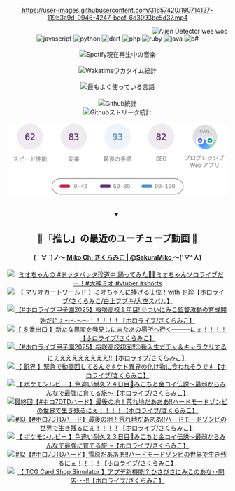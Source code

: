 <!-- START: HERO IMAGE GIF ////////// ////////// ////////// -->
<!-- <img src="@/../assets/img/gaming/ghost-of-tsushima.gif" width="100%"  alt="nellyXinwei's Hero Gif Image"/> -->
<!-- END: HERO IMAGE GIF ////////// ////////// ////////// -->

<div align="center" >  
  
<!-- START:ワンピース 第1015話「ルフィはRED ROCを使う」 -->
<https://user-images.githubusercontent.com/31657420/190714127-119b3a9d-9946-4247-beef-6d3993be5d37.mp4>
<!-- END:ワンピース 第1015話「ルフィはRED ROCを使う」 -->

<!-- START:VISITOR COUNTER -->
<div width="100%" align="right">
<img src="https://komarev.com/ghpvc/?username=nellyXinwei&label=🛸&color=grey&style=for-the-badge&labelcolor=ffffff" alt="Alien Detector wee woo"/>
</div>
<!-- END:VISITOR COUNTER -->

<!-- START: PROGRAMMING LANGUAGES -->
<!-- 色彩 Color Scheme:
#961E3A, #8A0D42, #5A0640, #4F265E, #2B355A, #3E759B, #CC4246,
#BB2649, #AD1052, #700750, #633075, #364270, #4E92C2, #FF5357
Sauce: https://www.webcreatorbox.com/inspiration/pantone-2023
-->

<img src="https://img.shields.io/badge/javascript%20-%23BB2649.svg?&style=for-the-badge&logo=javascript&logoColor=white&labelColor=961E3A" alt="javascript"/>
<img src="https://img.shields.io/badge/python%20-%23AD1052.svg?&style=for-the-badge&logo=python&logoColor=white&labelColor=8A0D42" alt="python" />
<img src="https://img.shields.io/badge/dart%20-%23700750.svg?&style=for-the-badge&logo=dart&logoColor=white&labelColor=5A0640" alt="dart"/>
<img src="https://img.shields.io/badge/php%20-%23633075.svg?&style=for-the-badge&logo=php&logoColor=white&labelColor=4F265E" alt="php"/>
<img src="https://img.shields.io/badge/ruby%20-%23364270.svg?&style=for-the-badge&logo=ruby&logoColor=white&labelColor=2B355A" alt="ruby"/>
<img src="https://img.shields.io/badge/java%20-%234E92C2.svg?&style=for-the-badge&logo=openjdk&logoColor=white&labelColor=3E759B" alt="java"/>
<img src="https://img.shields.io/badge/c%23-%23FF5357.svg?style=for-the-badge&logo=c-sharp&logoColor=white&labelColor=CC4246" alt="c#"/>  
<!-- END: PROGRAMMING LANGUAGES -->

<br>
<br>

<!-- START: MUSIC STATUS -->
  <!-- <a href="https://newojima-gsrs-20220114.vercel.app/api/now-playing?open">
    <img src="https://newojima-gsrs-20220114.vercel.app/api/now-playing" alt="Spotify現在再生中の音楽">
  </a> -->
  <img src="https://newojima-grss-20230114.vercel.app/api/spotify?border_color=transparent" alt="Spotify現在再生中の音楽" width="280px">
<!-- END: MUSIC STATUS -->

<br>
<br>

<!-- START: GITHUB STATUS -->
<!-- 色彩 Color Scheme:  #BB2649, #AD1052, #700750, #633075 -->
<img align="center" src="https://newojima-grs-20230109.vercel.app/api/wakatime?username=newojima&layout=compact&langs_count=10&locale=ja&hide_title=false&title_color=fff&hide_border=true&text_color=fff&bg_color=BB2649,BB2649,633075,633075&hide=other,css,html,bash,xml,git%20config,makefile,properties,yaml,markdown,text,json,jsx" alt="Wakatimeワカタイム統計" width="500px"/>

<br>
<br>

<!-- 色彩 Color Scheme:  #633075, #364270, #4E92C2 -->
  <img align="center" src="https://newojima-grs-20230109.vercel.app/api/top-langs?username=newojima&layout=compact&text_color=fff&icon_color=fff&hide_border=true&&locale=ja&hide_title=false&title_color=fff&include_all_commits=true&card_width=445&langs_count=11&hide=c%23,powershell,shaderlab,hlsl,makefile,jupyter%20notebook,python,html,css,shell,batchfile,less,liquid,hack,scss&bg_color=4F265E,633075,4E92C2" alt="最もよく使っている言語" width="500px"/>

<br>
<br>

<!-- 色彩 Color Scheme:  #4E92C2, #FF5357 -->
  <img align="center" src="https://newojima-grs-20230109.vercel.app/api?username=newojima&rank_icon=github&show_icons=true&&locale=ja&title_color=fff&text_color=fff&icon_color=fff&hide_border=true&hide_title=false&count_private=true&include_all_commits=true&card_width=495&disable_animations=true&bg_color=4E92C2,4E92C2,FF5357" alt="Github統計" width="500px"/>

<br>

<img align="center" src="https://streak-stats.demolab.com?user=newojima&theme=dark&hide_border=true&locale=ja&ring=BB2649&stroke=222222&background=151515&sideLabels=BB2649&currStreakLabel=ffffff&border=BB2649&fire=FF5357&currStreakNum=ffffff&sideNums=FF5357&dates=ffffff" alt="Githubストリーク統計" width="500px"/>

<br>
<br>

  <img align="center" width="500px" src="@/../assets/img/page-insights.svg" alt="Githubページの洞察"/>
  
</div>
<!-- END: GITHUB STATUS -->

<br>
<br>

<div align="center">
<details open>
  <summary>

  </summary>

  <h2 align="center">🌸「推し」の最近のユーチューブ動画 🌸</h2>
  <h4>
  ( ´ ∀ `)ノ～ 
  <a href="https://www.youtube.com/@SakuraMiko">Miko Ch. さくらみこ | @SakuraMiko
  </a>
   ～('▽^人)
  </h4>

  <!-- BEGIN YOUTUBE-CARDS -->
<a href="https://www.youtube.com/shorts/ypHpJfcqSf0"><img src="https://ytcards.demolab.com/?id=ypHpJfcqSf0&title=%E3%83%9F%E3%82%AA%E3%81%A1%E3%82%83%E3%82%93%E3%81%AE+%23%E3%83%89%E3%83%83%E3%82%BF%E3%83%90%E3%83%83%E3%82%BF%E7%8F%8D%E9%81%93%E4%B8%AD+%E8%B8%8A%E3%81%A3%E3%81%A6%E3%81%BF%E3%81%9F%F0%9F%92%83%F0%9F%8C%B8%E3%83%9F%E3%82%AA%E3%81%A1%E3%82%83%E3%82%93%E3%82%BD%E3%83%AD%E3%83%A9%E3%82%A4%E3%83%96%E3%81%A0%E3%83%BC%EF%BC%81%23%E5%A4%A7%E7%A5%9E%E3%83%9F%E3%82%AA+%23vtuber+%23shorts&lang=ja&timestamp=1757491269&background_color=%230d1117&title_color=%23ffffff&stats_color=%23dedede&max_title_lines=1&width=187&border_radius=5&duration=29" alt="ミオちゃんの #ドッタバッタ珍道中 踊ってみた💃🌸ミオちゃんソロライブだー！#大神ミオ #vtuber #shorts" title="ミオちゃんの #ドッタバッタ珍道中 踊ってみた💃🌸ミオちゃんソロライブだー！#大神ミオ #vtuber #shorts"></a>
<a href="https://www.youtube.com/watch?v=GmWiqsUEOUE"><img src="https://ytcards.demolab.com/?id=GmWiqsUEOUE&title=%E3%80%90+%E3%83%9E%E3%83%AA%E3%82%AA%E3%82%AB%E3%83%BC%E3%83%88%E3%83%AF%E3%83%BC%E3%83%AB%E3%83%89+%E3%80%91%E3%83%9F%E3%82%AA%E3%81%A1%E3%82%83%E3%82%93%E3%81%AB%E6%8D%A7%E3%81%92%E3%82%8B%EF%BC%91%E4%BD%8D%EF%BC%81with+%E3%83%89%E7%8F%8D%E3%80%90%E3%83%9B%E3%83%AD%E3%83%A9%E3%82%A4%E3%83%96%2F%E3%81%95%E3%81%8F%E3%82%89%E3%81%BF%E3%81%93%2F%E7%99%BD%E4%B8%8A%E3%83%95%E3%83%96%E3%82%AD%2F%E5%A4%A7%E7%A9%BA%E3%82%B9%E3%83%90%E3%83%AB%E3%80%91&lang=ja&timestamp=1757424215&background_color=%230d1117&title_color=%23ffffff&stats_color=%23dedede&max_title_lines=1&width=187&border_radius=5&duration=7884" alt="【 マリオカートワールド 】ミオちゃんに捧げる１位！with ド珍【ホロライブ/さくらみこ/白上フブキ/大空スバル】" title="【 マリオカートワールド 】ミオちゃんに捧げる１位！with ド珍【ホロライブ/さくらみこ/白上フブキ/大空スバル】"></a>
<a href="https://www.youtube.com/watch?v=EQCQfJU8Qgg"><img src="https://ytcards.demolab.com/?id=EQCQfJU8Qgg&title=%E3%80%90%23%E3%83%9B%E3%83%AD%E3%83%A9%E3%82%A4%E3%83%96%E7%94%B2%E5%AD%90%E5%9C%922025%E3%80%91%E6%A1%9C%E5%92%B2%E9%AB%98%E6%A0%A1%EF%BC%91%E5%B9%B4%E7%9B%AE%E2%80%BC%E2%9A%BE%E3%81%A4%E3%81%84%E3%81%AB%E3%81%BF%E3%81%93%E7%9B%A3%E7%9D%A3%E6%BF%80%E5%8B%95%E3%81%AE%E8%82%B2%E6%88%90%E9%96%8B%E5%A7%8B%E3%81%A0%E3%81%AB%E3%81%87%EF%BD%9E%EF%BD%9E%EF%BD%9E%EF%BD%9E%EF%BC%81%EF%BC%81%EF%BC%81%EF%BC%81%EF%BC%81%E3%80%90%E3%83%9B%E3%83%AD%E3%83%A9%E3%82%A4%E3%83%96%2F%E3%81%95%E3%81%8F%E3%82%89%E3%81%BF%E3%81%93%E3%80%91&lang=ja&timestamp=1757350048&background_color=%230d1117&title_color=%23ffffff&stats_color=%23dedede&max_title_lines=1&width=187&border_radius=5&duration=16188" alt="【#ホロライブ甲子園2025】桜咲高校１年目‼⚾ついにみこ監督激動の育成開始だにぇ～～～～！！！！！【ホロライブ/さくらみこ】" title="【#ホロライブ甲子園2025】桜咲高校１年目‼⚾ついにみこ監督激動の育成開始だにぇ～～～～！！！！！【ホロライブ/さくらみこ】"></a>
<a href="https://www.youtube.com/watch?v=o8IIOfjLMCA"><img src="https://ytcards.demolab.com/?id=o8IIOfjLMCA&title=%E3%80%90+%EF%BC%98%E7%95%AA%E5%87%BA%E5%8F%A3+%E3%80%91%E6%96%B0%E3%81%9F%E3%81%AA%E7%95%B0%E5%A4%89%E3%82%92%E7%99%BA%E8%A6%8B%E3%81%97%E3%81%AB%E3%81%BE%E3%81%9F%E3%81%82%E3%81%AE%E5%A0%B4%E6%89%80%E3%81%B8%E8%A1%8C%E3%81%8F%E2%80%95%E2%80%95%E2%80%95%E3%81%AB%E3%81%87%EF%BC%81%EF%BC%81%EF%BC%81%EF%BC%81%E3%80%90%E3%83%9B%E3%83%AD%E3%83%A9%E3%82%A4%E3%83%96%2F%E3%81%95%E3%81%8F%E3%82%89%E3%81%BF%E3%81%93%E3%80%91&lang=ja&timestamp=1757258251&background_color=%230d1117&title_color=%23ffffff&stats_color=%23dedede&max_title_lines=1&width=187&border_radius=5&duration=7359" alt="【 ８番出口 】新たな異変を発見しにまたあの場所へ行く―――にぇ！！！！【ホロライブ/さくらみこ】" title="【 ８番出口 】新たな異変を発見しにまたあの場所へ行く―――にぇ！！！！【ホロライブ/さくらみこ】"></a>
<a href="https://www.youtube.com/watch?v=G53_uAkL_-Q"><img src="https://ytcards.demolab.com/?id=G53_uAkL_-Q&title=%E3%80%90%23%E3%83%9B%E3%83%AD%E3%83%A9%E3%82%A4%E3%83%96%E7%94%B2%E5%AD%90%E5%9C%922025%E3%80%91%E6%A1%9C%E5%92%B2%E9%AB%98%E6%A0%A1%E5%88%9D%E5%9B%9E%E2%80%BC%E2%9A%BE%E6%96%B0%E5%85%A5%E7%94%9F%E3%82%AC%E3%83%81%E3%83%A3%EF%BC%86%E3%82%AD%E3%83%A3%E3%83%A9%E3%82%AF%E3%83%AA%E3%81%99%E3%82%8B%E3%81%AB%E3%81%87%E3%81%88%E3%81%88%E3%81%88%E3%81%88%E3%81%88%E3%81%88%E3%81%88%E3%81%88%E2%80%BC%E3%80%90%E3%83%9B%E3%83%AD%E3%83%A9%E3%82%A4%E3%83%96%2F%E3%81%95%E3%81%8F%E3%82%89%E3%81%BF%E3%81%93%E3%80%91&lang=ja&timestamp=1757004720&background_color=%230d1117&title_color=%23ffffff&stats_color=%23dedede&max_title_lines=1&width=187&border_radius=5&duration=19774" alt="【#ホロライブ甲子園2025】桜咲高校初回‼⚾新入生ガチャ＆キャラクリするにぇええええええええ‼【ホロライブ/さくらみこ】" title="【#ホロライブ甲子園2025】桜咲高校初回‼⚾新入生ガチャ＆キャラクリするにぇええええええええ‼【ホロライブ/さくらみこ】"></a>
<a href="https://www.youtube.com/watch?v=0fmu1C8o4sc"><img src="https://ytcards.demolab.com/?id=0fmu1C8o4sc&title=%E3%80%90+%E9%A3%A2%E7%95%8C+%E3%80%91%E7%B7%8A%E6%80%A5%E3%81%A7%E5%8B%95%E7%94%BB%E5%9B%9E%E3%81%97%E3%81%A6%E3%82%8B%E3%82%93%E3%81%A7%E3%81%99%E3%82%B1%E3%83%89%E7%95%B0%E7%95%8C%E3%81%AE%E5%8C%96%E3%81%91%E7%89%A9%E3%81%AB%E9%A3%9F%E3%82%8F%E3%82%8C%E3%81%9D%E3%81%86%E3%81%A7%E3%81%99%E3%80%90%E3%83%9B%E3%83%AD%E3%83%A9%E3%82%A4%E3%83%96%2F%E3%81%95%E3%81%8F%E3%82%89%E3%81%BF%E3%81%93%E3%80%91&lang=ja&timestamp=1756822069&background_color=%230d1117&title_color=%23ffffff&stats_color=%23dedede&max_title_lines=1&width=187&border_radius=5&duration=6507" alt="【 飢界 】緊急で動画回してるんですケド異界の化け物に食われそうです【ホロライブ/さくらみこ】" title="【 飢界 】緊急で動画回してるんですケド異界の化け物に食われそうです【ホロライブ/さくらみこ】"></a>
<a href="https://www.youtube.com/watch?v=vL-I6HLel4Q"><img src="https://ytcards.demolab.com/?id=vL-I6HLel4Q&title=%E3%80%90+%E3%83%9D%E3%82%B1%E3%83%A2%E3%83%B3%E3%83%AB%E3%83%93%E3%83%BC+%E3%80%91%E8%89%B2%E9%81%95%E3%81%84%E8%80%90%E4%B9%85%EF%BC%92%EF%BC%94%E6%97%A5%E7%9B%AE%F0%9F%8E%A3%E3%81%BF%E3%81%93%E3%81%A1%E3%81%A8%E9%87%91%E3%82%B3%E3%82%A4%E4%BC%9D%E8%AA%AC%EF%BD%9E%E6%9C%80%E5%BC%B1%E3%81%8B%E3%82%89%E3%81%BF%E3%82%93%E3%81%AA%E3%81%A7%E6%9C%80%E5%BC%B7%E3%81%AB%E8%82%B2%E3%81%A6%E3%82%8B%E6%97%85%EF%BD%9E%E3%80%90%E3%83%9B%E3%83%AD%E3%83%A9%E3%82%A4%E3%83%96%2F%E3%81%95%E3%81%8F%E3%82%89%E3%81%BF%E3%81%93%E3%80%91&lang=ja&timestamp=1756658502&background_color=%230d1117&title_color=%23ffffff&stats_color=%23dedede&max_title_lines=1&width=187&border_radius=5&duration=12435" alt="【 ポケモンルビー 】色違い耐久２４日目🎣みこちと金コイ伝説～最弱からみんなで最強に育てる旅～【ホロライブ/さくらみこ】" title="【 ポケモンルビー 】色違い耐久２４日目🎣みこちと金コイ伝説～最弱からみんなで最強に育てる旅～【ホロライブ/さくらみこ】"></a>
<a href="https://www.youtube.com/watch?v=6y_pKqg6IxI"><img src="https://ytcards.demolab.com/?id=6y_pKqg6IxI&title=%E6%9C%80%E7%B5%82%E5%9B%9E%E3%80%90%23%E3%83%9B%E3%83%AD7DTD%E3%83%8F%E3%83%BC%E3%83%89%E3%80%91%E6%9C%80%E5%BE%8C%E3%81%AE%E5%9C%B0%EF%BC%81%E8%8D%92%E3%82%8C%E5%9C%B0%E3%81%A0%E3%81%82%E3%81%82%E3%81%82%E2%80%BC%E3%83%8F%E3%83%BC%E3%83%89%E3%83%A2%E3%83%BC%E3%83%89%E3%82%BE%E3%83%B3%E3%83%93%E3%81%AE%E4%B8%96%E7%95%8C%E3%81%A7%E7%94%9F%E3%81%8D%E6%AE%8B%E3%82%8B%E3%81%AB%E3%81%87%EF%BC%81%EF%BC%81%EF%BC%81%EF%BC%81%E3%80%90%E3%83%9B%E3%83%AD%E3%83%A9%E3%82%A4%E3%83%96%2F%E3%81%95%E3%81%8F%E3%82%89%E3%81%BF%E3%81%93%E3%80%91&lang=ja&timestamp=1756572560&background_color=%230d1117&title_color=%23ffffff&stats_color=%23dedede&max_title_lines=1&width=187&border_radius=5&duration=12800" alt="最終回【#ホロ7DTDハード】最後の地！荒れ地だあああ‼ハードモードゾンビの世界で生き残るにぇ！！！！【ホロライブ/さくらみこ】" title="最終回【#ホロ7DTDハード】最後の地！荒れ地だあああ‼ハードモードゾンビの世界で生き残るにぇ！！！！【ホロライブ/さくらみこ】"></a>
<a href="https://www.youtube.com/watch?v=b0rxXn1s3ec"><img src="https://ytcards.demolab.com/?id=b0rxXn1s3ec&title=%2313%E3%80%90%23%E3%83%9B%E3%83%AD7DTD%E3%83%8F%E3%83%BC%E3%83%89%E3%80%91%E6%9C%80%E5%BE%8C%E3%81%AE%E5%9C%B0%EF%BC%81%E8%8D%92%E3%82%8C%E5%9C%B0%E3%81%A0%E3%81%82%E3%81%82%E3%81%82%E2%80%BC%E3%83%8F%E3%83%BC%E3%83%89%E3%83%A2%E3%83%BC%E3%83%89%E3%82%BE%E3%83%B3%E3%83%93%E3%81%AE%E4%B8%96%E7%95%8C%E3%81%A7%E7%94%9F%E3%81%8D%E6%AE%8B%E3%82%8B%E3%81%AB%E3%81%87%EF%BC%81%EF%BC%81%EF%BC%81%EF%BC%81%E3%80%90%E3%83%9B%E3%83%AD%E3%83%A9%E3%82%A4%E3%83%96%2F%E3%81%95%E3%81%8F%E3%82%89%E3%81%BF%E3%81%93%E3%80%91&lang=ja&timestamp=1756482689&background_color=%230d1117&title_color=%23ffffff&stats_color=%23dedede&max_title_lines=1&width=187&border_radius=5&duration=9447" alt="#13【#ホロ7DTDハード】最後の地！荒れ地だあああ‼ハードモードゾンビの世界で生き残るにぇ！！！！【ホロライブ/さくらみこ】" title="#13【#ホロ7DTDハード】最後の地！荒れ地だあああ‼ハードモードゾンビの世界で生き残るにぇ！！！！【ホロライブ/さくらみこ】"></a>
<a href="https://www.youtube.com/watch?v=R3XMduAQ0Aw"><img src="https://ytcards.demolab.com/?id=R3XMduAQ0Aw&title=%E3%80%90+%E3%83%9D%E3%82%B1%E3%83%A2%E3%83%B3%E3%83%AB%E3%83%93%E3%83%BC+%E3%80%91%E8%89%B2%E9%81%95%E3%81%84%E8%80%90%E4%B9%85%EF%BC%92%EF%BC%93%E6%97%A5%E7%9B%AE%F0%9F%8E%A3%E3%81%BF%E3%81%93%E3%81%A1%E3%81%A8%E9%87%91%E3%82%B3%E3%82%A4%E4%BC%9D%E8%AA%AC%EF%BD%9E%E6%9C%80%E5%BC%B1%E3%81%8B%E3%82%89%E3%81%BF%E3%82%93%E3%81%AA%E3%81%A7%E6%9C%80%E5%BC%B7%E3%81%AB%E8%82%B2%E3%81%A6%E3%82%8B%E6%97%85%EF%BD%9E%E3%80%90%E3%83%9B%E3%83%AD%E3%83%A9%E3%82%A4%E3%83%96%2F%E3%81%95%E3%81%8F%E3%82%89%E3%81%BF%E3%81%93%E3%80%91&lang=ja&timestamp=1756402947&background_color=%230d1117&title_color=%23ffffff&stats_color=%23dedede&max_title_lines=1&width=187&border_radius=5&duration=15858" alt="【 ポケモンルビー 】色違い耐久２３日目🎣みこちと金コイ伝説～最弱からみんなで最強に育てる旅～【ホロライブ/さくらみこ】" title="【 ポケモンルビー 】色違い耐久２３日目🎣みこちと金コイ伝説～最弱からみんなで最強に育てる旅～【ホロライブ/さくらみこ】"></a>
<a href="https://www.youtube.com/watch?v=eHnxEt4YNCY"><img src="https://ytcards.demolab.com/?id=eHnxEt4YNCY&title=%2312%E3%80%90%23%E3%83%9B%E3%83%AD7DTD%E3%83%8F%E3%83%BC%E3%83%89%E3%80%91%E9%9B%AA%E5%8E%9F%E3%81%A0%E3%81%82%E3%81%82%E3%81%82%E2%80%BC%E3%83%8F%E3%83%BC%E3%83%89%E3%83%A2%E3%83%BC%E3%83%89%E3%82%BE%E3%83%B3%E3%83%93%E3%81%AE%E4%B8%96%E7%95%8C%E3%81%A7%E7%94%9F%E3%81%8D%E6%AE%8B%E3%82%8B%E3%81%AB%E3%81%87%EF%BC%81%EF%BC%81%EF%BC%81%EF%BC%81%E3%80%90%E3%83%9B%E3%83%AD%E3%83%A9%E3%82%A4%E3%83%96%2F%E3%81%95%E3%81%8F%E3%82%89%E3%81%BF%E3%81%93%E3%80%91&lang=ja&timestamp=1756314669&background_color=%230d1117&title_color=%23ffffff&stats_color=%23dedede&max_title_lines=1&width=187&border_radius=5&duration=14276" alt="#12【#ホロ7DTDハード】雪原だあああ‼ハードモードゾンビの世界で生き残るにぇ！！！！【ホロライブ/さくらみこ】" title="#12【#ホロ7DTDハード】雪原だあああ‼ハードモードゾンビの世界で生き残るにぇ！！！！【ホロライブ/さくらみこ】"></a>
<a href="https://www.youtube.com/watch?v=dTYp4ygpdB4"><img src="https://ytcards.demolab.com/?id=dTYp4ygpdB4&title=%E3%80%90+TCG+Card+Shop+Simulator+%E3%80%91%E3%82%A2%E3%83%97%E3%83%87%E6%96%B0%E6%A9%9F%E8%83%BD%E2%81%89+%E3%81%B2%E3%81%95%E3%81%B3%E3%81%95%E3%81%AB%E3%81%BF%E3%81%93%E3%81%AE%E3%81%82%E3%81%AA%EF%BD%A5%EF%BD%A5%E9%96%8B%E5%BA%97%EF%BD%A5%EF%BD%A5%EF%BD%A5%E2%80%BC%E3%80%90%E3%83%9B%E3%83%AD%E3%83%A9%E3%82%A4%E3%83%96%2F%E3%81%95%E3%81%8F%E3%82%89%E3%81%BF%E3%81%93%E3%80%91&lang=ja&timestamp=1756226761&background_color=%230d1117&title_color=%23ffffff&stats_color=%23dedede&max_title_lines=1&width=187&border_radius=5&duration=12336" alt="【 TCG Card Shop Simulator 】アプデ新機能⁉ ひさびさにみこのあな･･開店･･･‼【ホロライブ/さくらみこ】" title="【 TCG Card Shop Simulator 】アプデ新機能⁉ ひさびさにみこのあな･･開店･･･‼【ホロライブ/さくらみこ】"></a>
<!-- END YOUTUBE-CARDS -->

</div>
  
</details>
